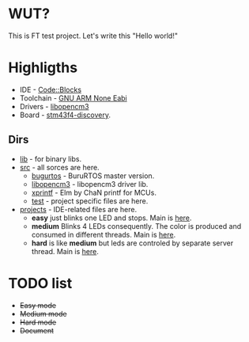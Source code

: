 # WUT? #
This is FT test project. Let's write this "Hello world!"

# Highligths #

 * IDE - [Code::Blocks](http://www.codeblocks.org/)
 * Toolchain - [GNU ARM None Eabi](https://developer.arm.com/tools-and-software/open-source-software/developer-tools/gnu-toolchain/gnu-rm/downloads)
 * Drivers - [libopencm3](https://github.com/libopencm3/libopencm3)
 * Board - [stm43f4-discovery](https://www.st.com/content/ccc/resource/technical/document/reference_manual/3d/6d/5a/66/b4/99/40/d4/DM00031020.pdf/files/DM00031020.pdf/jcr:content/translations/en.DM00031020.pdf).

## Dirs ##
 * [lib](./lib) - for binary libs.
 * [src](./src) - all sorces are here.
   * [bugurtos](./src/bugurtos) - BuruRTOS master version.
   * [libopencm3](./src/libopencm3) - libopencm3 driver lib.
   * [xprintf](./src/xprintf) - Elm by ChaN printf for MCUs.
   * [test](./src/test) - project specific files are here.
 * [projects](./projects) - IDE-related files are here.
   * **easy** just blinks one LED and stops. Main is [here](./src/test/easy.c).
   * **medium** Blinks 4 LEDs consequently. The color is produced and consumed in different threads. Main is [here](./src/test/medium.c).
   * **hard** is like **medium** but leds are controled by separate server thread. Main is [here](./src/test/hard.c).

# TODO list #
 * ~~Easy mode~~
 * ~~Medium mode~~
 * ~~Hard mode~~
 * ~~Document~~


